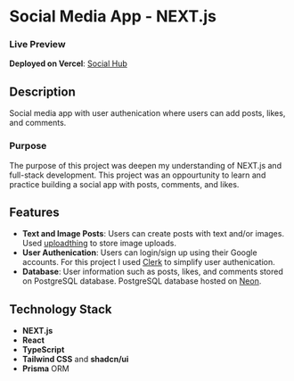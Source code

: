 # Social Media App - NEXT.js
### Live Preview
**Deployed on Vercel**: [Social Hub](https://social-hub-ashen.vercel.app/)

## Description
Social media app with user authenication where users can add posts, likes, and comments.

### Purpose
The purpose of this project was deepen my understanding of NEXT.js and full-stack development. This project was an oppourtunity to learn and practice building a social app with posts, comments, and likes. 

## Features
- **Text and Image Posts**: Users can create posts with text and/or images. Used [uploadthing](https://uploadthing.com/) to store image uploads. 
- **User Authenication**: Users can login/sign up using their Google accounts. For this project I used [Clerk](https://clerk.com/) to simplify user authenication.
- **Database**: User information such as posts, likes, and comments stored on PostgreSQL database.  PostgreSQL database hosted on [Neon](https://neon.tech/).

## Technology Stack
- **NEXT.js**
- **React**
- **TypeScript**
- **Tailwind CSS** and **shadcn/ui**
- **Prisma** ORM
